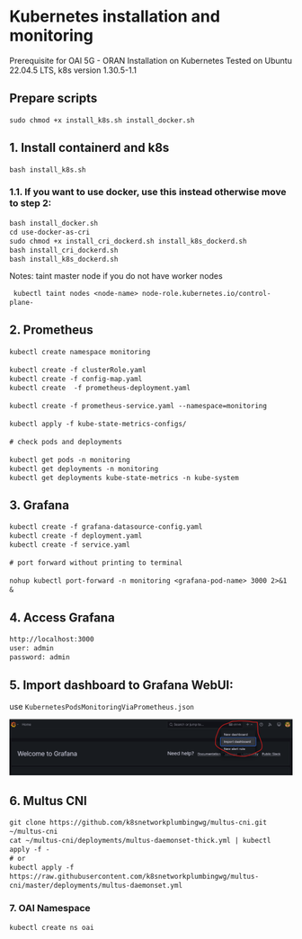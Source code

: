 # Kubernetes installation and monitoring

Prerequisite for OAI 5G - ORAN Installation on Kubernetes
Tested on Ubuntu 22.04.5 LTS, k8s version 1.30.5-1.1

## Prepare scripts
```
sudo chmod +x install_k8s.sh install_docker.sh
```

## 1. Install containerd and k8s
```
bash install_k8s.sh
```
### 1.1. If you want to use docker, use this instead otherwise move to step 2:
```
bash install_docker.sh
cd use-docker-as-cri
sudo chmod +x install_cri_dockerd.sh install_k8s_dockerd.sh
bash install_cri_dockerd.sh
bash install_k8s_dockerd.sh
```


Notes: taint master node if you do not have worker nodes
```
 kubectl taint nodes <node-name> node-role.kubernetes.io/control-plane-
```

## 2. Prometheus
```
kubectl create namespace monitoring

kubectl create -f clusterRole.yaml
kubectl create -f config-map.yaml
kubectl create  -f prometheus-deployment.yaml

kubectl create -f prometheus-service.yaml --namespace=monitoring

kubectl apply -f kube-state-metrics-configs/

# check pods and deployments

kubectl get pods -n monitoring
kubectl get deployments -n monitoring
kubectl get deployments kube-state-metrics -n kube-system
```

## 3. Grafana
```
kubectl create -f grafana-datasource-config.yaml
kubectl create -f deployment.yaml
kubectl create -f service.yaml

# port forward without printing to terminal

nohup kubectl port-forward -n monitoring <grafana-pod-name> 3000 2>&1 &
```

## 4. Access Grafana
```
http://localhost:3000
user: admin
password: admin
```

## 5. Import dashboard to Grafana WebUI:
use `KubernetesPodsMonitoringViaPrometheus.json`

![Insert dashborad to Grafana.](images/grafana_import_dashboard.png)

## 6. Multus CNI
```
git clone https://github.com/k8snetworkplumbingwg/multus-cni.git ~/multus-cni
cat ~/multus-cni/deployments/multus-daemonset-thick.yml | kubectl apply -f -
# or
kubectl apply -f https://raw.githubusercontent.com/k8snetworkplumbingwg/multus-cni/master/deployments/multus-daemonset.yml
```

### 7. OAI Namespace
```
kubectl create ns oai
```

